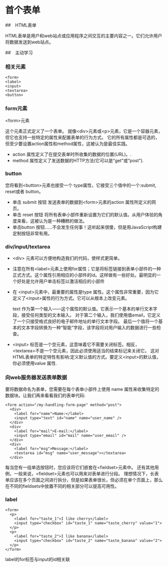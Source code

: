 # 首个表单

##　HTML表单

HTML表单是用户和web站点或应用程序之间交互的主要内容之一。它们允许用户将数据发送到web站点。

##　主动学习

### 相关元素

```
<form>
<label>
<input>
<textarea>
<button>
```

### form元素

\<form\>元素

这个元素正式定义了一个表单。
就像\<div\>元素或\<p\>元素，它是一个容器元素，但它也支持一些特定的属性来配置表单的行为方式。
它的所有属性都是可选的，但至少要设置action属性和method属性，这被认为是最佳实践。

- action 属性定义了在提交表单时所收集的数据的位置(URL)。.
- method 属性定义了发送数据的HTTP方法(它可以是“get”或“post”).

### button
您将看到\<button\>元素也接受一个 type属性，它接受三个值中的一个:submit, reset或者 button。

- 单击 submit 按钮 发送表单的数据到\<form\>元素的action 属性所定义的网页。
- 单击 reset 按钮 将所有表单小部件重新设置为它们的默认值。从用户体验的角度来看，这被认为是一种糟糕的做法。
- 单击button 按钮……不会发生任何事！这听起来很傻，但是用JavaScript构建定制按钮非常有用。 


### div/input/textarea

- \<div\> 元素可以方便地构造我们的代码，使样式更简单。

- 注意在所有\<label\>元素上使用for属性；它是将标签链接到表单小部件的一种正式方式。这个属性引用相应的小部件的id。这样做有一些好处。最明显的一个好处是允许用户单击标签以激活相应的小部件

- 在 \<input\>元素中，最重要的属性是type 属性。这个属性非常重要，因为它定义了\<input\>属性的行为方式。它可以从根本上改变元素。

    text 作为第一个输入——这个属性的默认值。它表示一个基本的单行文本字段，接受任何类型的文本输入。
    对于第二个输入，我们使用值email，它定义了一个只接受格式良好的电子邮件地址的单行文本字段。
    最后一个值将一个基本的文本字段转换为一种“智能”字段，该字段将对用户输入的数据进行一些检查。
- \<input\> 标签是一个空元素，这意味着它不需要关闭标签。相反， \<textarea\>不是一个空元素，因此必须使用适当的结束标记来关闭它。
这对HTML表单的特定特性有影响:定义默认值的方式。要定义\<input\>的默认值，你必须使用value 属性.

### 向web服务器发送表单数据

要将数据命名为表单，您需要在每个表单小部件上使用 name 属性来收集特定的数据块。让我们再来看看我们的表单代码:

```
<form action="/my-handling-form-page" method="post"> 
  <div>
    <label for="name">Name:</label>
    <input type="text" id="name" name="user_name" />
  </div>
  <div>
    <label for="mail">E-mail:</label>
    <input type="email" id="mail" name="user_email" />
  </div>
  <div>
    <label for="msg">Message:</label>
    <textarea id="msg" name="user_message"></textarea>
  </div>

```

每当您有一组单选按钮时，您应该将它们嵌套在\<fieldset\>元素中。
还有其他用例，一般来说，\<fieldset\>元素也可以用来对表单进行分段。
理想情况下，长表单应该在多个页面之间进行拆分，但是如果表单很长，但必须在单个页面上，那么在不同的fieldsets中放置不同的相关部分可以提高可用性。

### label

```
<form>
  <p>
    <label for="taste_1">I like cherry</label>
    <input type="checkbox" id="taste_1" name="taste_cherry" value="1">
  </p>
  <p>
    <label for="taste_2">I like banana</label>
    <input type="checkbox" id="taste_2" name="taste_banana" value="2">
  </p>
</form>
```

label的for标签与input的id相关联




